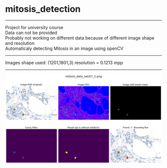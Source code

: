 # mitosis_detection
***

Project for university course <br>
Data can not be provided <br>
Probably not working on different data because of different image shape and resolution <br>
Automaticaly detecting Mitosis in an image using openCV <br>
***
Images shape used: (1201,1801,3) resolution = 0.1213 mpp
***

![Overview](/img/detection.png?raw=true "Overview")


